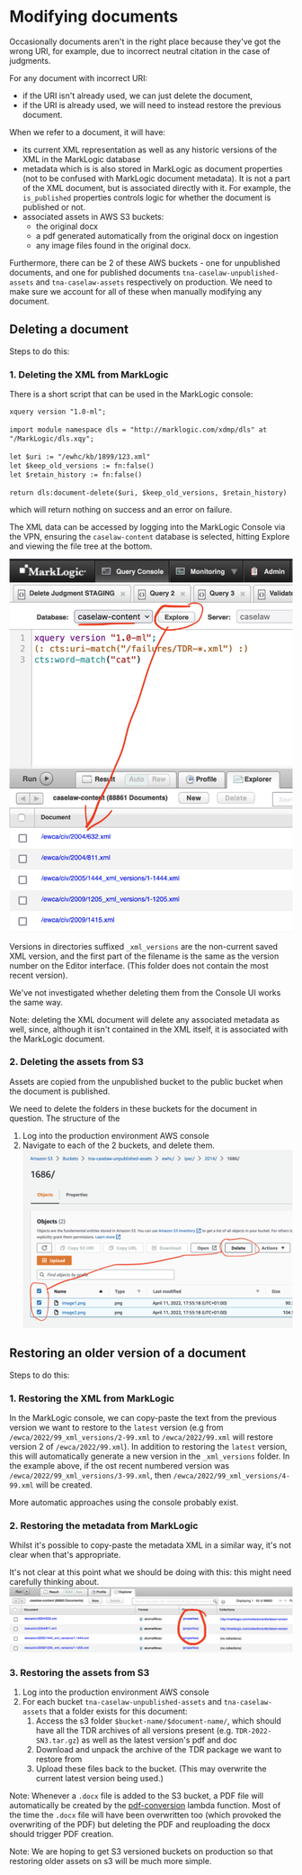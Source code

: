 # Modifying documents

Occasionally documents aren't in the right place because they've got the wrong URI, for example, due to incorrect neutral citation in the case of judgments.

For any document with incorrect URI:

- if the URI isn't already used, we can just delete the document,
- if the URI is already used, we will need to instead restore the previous document.

When we refer to a document, it will have:

- its current XML representation as well as any historic versions of the XML in the MarkLogic database
- metadata which is is also stored in MarkLogic as document properties (not to be confused with MarkLogic document metadata). It is not a part of the XML document, but is associated directly with it. For example, the `is_published` properties controls logic for whether the document is published or not.
- associated assets in AWS S3 buckets:
  - the original docx
  - a pdf generated automatically from the original docx on ingestion
  - any image files found in the original docx.

Furthermore, there can be 2 of these AWS buckets - one for unpublished documents, and one for published documents `tna-caselaw-unpublished-assets` and `tna-caselaw-assets` respectively on production. We need to make sure we account for all of these when manually modifying any document.

## Deleting a document

Steps to do this:

### 1. Deleting the XML from MarkLogic

There is a short script that can be used in the MarkLogic console:

```xquery
xquery version "1.0-ml";

import module namespace dls = "http://marklogic.com/xdmp/dls" at "/MarkLogic/dls.xqy";

let $uri := "/ewhc/kb/1899/123.xml"
let $keep_old_versions := fn:false()
let $retain_history := fn:false()

return dls:document-delete($uri, $keep_old_versions, $retain_history)
```

which will return nothing on success and an error on failure.

The XML data can be accessed by logging into the MarkLogic Console via the VPN, ensuring the `caselaw-content` database is selected, hitting Explore and viewing the file tree at the bottom.

![Image showing above text](caselaw-content.png)

Versions in directories suffixed `_xml_versions` are the non-current saved XML version, and the first part of the filename is the same as the version number on the Editor interface. (This folder does not contain the most recent version).

We've not investigated whether deleting them from the Console UI works the same way.

Note: deleting the XML document will delete any associated metadata as well, since, although it isn't contained in the XML itself, it is associated with the MarkLogic document.

### 2. Deleting the assets from S3

Assets are copied from the unpublished bucket to the public bucket when the document is published.

We need to delete the folders in these buckets for the document in question. The structure of the

1. Log into the production environment AWS console
2. Navigate to each of the 2 buckets, and delete them.
   ![](s3.png)

## Restoring an older version of a document

Steps to do this:

### 1. Restoring the XML from MarkLogic

In the MarkLogic console, we can copy-paste the text from the previous version we want to restore to the `latest` version (e.g from `/ewca/2022/99_xml_versions/2-99.xml` to `/ewca/2022/99.xml` will restore version 2 of `/ewca/2022/99.xml`). In addition to restoring the `latest` version, this will automatically generate a new version in the `_xml_versions` folder. In the example above, if the ost recent numbered version was `/ewca/2022/99_xml_versions/3-99.xml`, then `/ewca/2022/99_xml_versions/4-99.xml` will be created.

More automatic approaches using the console probably exist.

### 2. Restoring the metadata from MarkLogic

Whilst it's possible to copy-paste the metadata XML in a similar way, it's not clear when that's appropriate.

It's not clear at this point what we should be doing with this: this might need carefully thinking about.
![Image showing (properties) in the file viewer, associated with each file](properties.png)

### 3. Restoring the assets from S3

1. Log into the production environment AWS console
2. For each bucket `tna-caselaw-unpublished-assets` and `tna-caselaw-assets` that a folder exists for this document:
   1. Access the s3 folder `$bucket-name/$document-name/`, which should have all the TDR archives of all versions present (e.g. `TDR-2022-SN3.tar.gz`) as well as the latest version's pdf and doc
   1. Download and unpack the archive of the TDR package we want to restore from
   1. Upload these files back to the bucket. (This may overwrite the current latest version being used.)

Note: Whenever a `.docx` file is added to the S3 bucket, a PDF file will automatically be created by the [pdf-conversion](https://github.com/nationalarchives/ds-caselaw-pdf-conversion) lambda function. Most of the time the `.docx` file will have been overwritten too (which provoked the overwriting of the PDF) but deleting the PDF and reuploading the docx should trigger PDF creation.

Note: We are hoping to get S3 versioned buckets on production so that restoring older assets on s3 will be much more simple.
